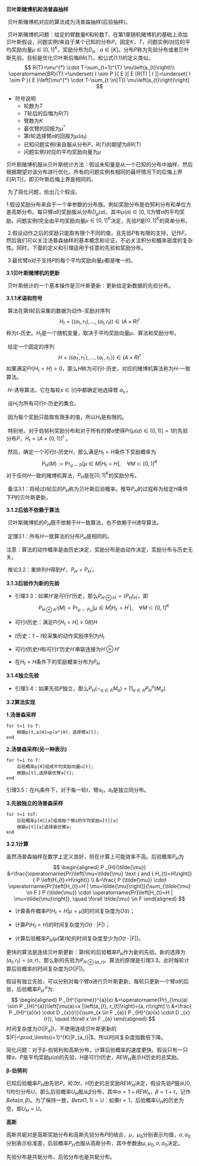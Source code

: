 **贝叶斯赌博机和汤普森抽样**

​		贝叶斯赌博机对应的算法成为汤普森抽样(后验抽样)。

​		贝叶斯赌博机问题：给定的臂数量$K$和轮数$T$，在第1章随机赌博机的基础上添加贝叶斯假设，问题实例$I$来自于某个已知的分布$P$。固定$K$，$T$，问题实例$I$对应的平均奖励向量$\mu∈[0,1]^{K}$，奖励分布为$D_a:a\in[K]$。分布$P$称为先验分布或者贝叶斯先验。目标是优化贝叶斯后悔$BR(T)$，和公式(1.1)的定义类似。
$$
R(T)=\mu^{*} \cdot T-\sum_{t=1}^{T} \mu\left(a_{t}\right)\\
\operatorname{BR}(T):=\underset{ I \sim P }{ E }[ E [R(T) | I ]]=\underset{ I \sim P }{ E }\left[\mu^{*} \cdot T-\sum_{t \in[T]} \mu\left(a_{t}\right)\right]
$$

+ 符号说明
  + 轮数为$T$
  + $T$轮后的后悔为$R(T)$
  + 臂数为$K$
  + 最优臂的回报为$\mu^{*}$
  + 第$t$轮选择臂$a$的回报为$\mu(a_t)$
  + 已知问题实例$I$来自服从分布$P$，$R(T)$的期望为$BR(T)$
  + 问题实例$I$对应的平均奖励向量为$\mu$

​		贝叶斯赌博机服从贝叶斯统计方法：假设未知量是从一个已知的分布中抽样，然后根据期望对该分布进行优化。所有的问题实例有相同的最坏情况下的后悔上界$E [R (T)]$，即贝叶斯后悔上界是相同的。

​		为了简化问题，给出几个假设。

​		1.假设奖励分布来自于一个单参数的分布族。例如奖励分布是伯努利分布和单位方差高斯分布。每只臂$a$的奖励服从分布$D_\mu(a)$，其中$\mu(a)\in[0,1]$为臂$a$的平均奖励。问题实例$I$完全由平均奖励向量$\mu \in[0,1]^{K}$决定，先验$P$是$[0,1]^{K}$的简单分布。

​		2.假设动作之后的奖励只能取有限个不同的值，且先验$P$有有限的支持，记作$F$。然后我们可以关注汤普森抽样的基本概念和论证，不必关注积分和概率密度的复杂性。同时，下面的定义和引理适用于任意的先验和奖励分布。

​		3.最优臂$a$对于支持$P$的每个平均奖励向量$\mu$都是唯一的。

**3.1贝叶斯赌博机的更新**

​		贝叶斯统计的一个基本操作是贝叶斯更新：更新给定新数据的先验分布。

**3.1.1术语和符号**

​		算法在第$t$轮后采集的数据为动作-奖励对序列
$$
H_{t}=\left(\left(a_{1}, r_{1}\right), \dots,\left(a_{t}, r_{t}\right)\right) \in( A \times R )^{t}
$$
称为$t$-历史。$H_t$是一个随机变量，取决于平均奖励向量$\mu$、算法和奖励分布。

​		给定一个固定的序列
$$
H=\left(\left(a_{1}^{\prime}, r_{1}^{\prime}\right), \ldots,\left(a_{t}^{\prime}, r_{t}^{\prime}\right)\right) \in( A \times R )^{t}
$$
​		如果满足$Pr [H_t = H] > 0$，那么$H$称为可行$t$-历史，对应的赌博机算法称为$H$-一致算法。

​		$H$-诱导算法，它在每轮$s \in[t]$中都确定地选择臂 $a^{'}_{s}$。

​		设$H_t$为所有可行$t$-历史的集合。

​		因为每个奖励只能取有限多的值，所以$H_t$是有限的。

​		特别地，对于伯努利奖励分布和对于所有的臂$a$使得$Pr[\mu(a)\in(0,1)] = 1$的先验分布$P$，$H_t = (A \times\{0,1\})^{t}$ 。

​		然后，确定一个可行$t$-历史$H$，那么满足$H_t=H$条件下奖励概率为
$$
P _{H}( M ):=\operatorname{Pr_{\mu \sim P}}\left[\mu \in M | H_{t}=H\right], \quad \forall M \subset[0,1]^{K}
$$
​		对于任何$H$一致的赌博机算法，$P_H$是在$[0,1]^{K}$的奖励分布。

​		备注3.1：将经过$t$轮后的$P_H$称为贝叶斯后验概率。推导$P_H$的过程称为给定$H$条件下$P$的贝叶斯更新。

**3.1.2后验不依赖于算法**

​		贝叶斯赌博机的$P_H$既不依赖于$H$一致算法，也不依赖于$H$诱导算法。

​		定理3.1：所有$H$一致算法的分布$P_H$是相同的。

​		注意：算法的动作概率是由历史决定，奖励分布是由动作决定，奖励分布与历史无关。

​		推论3.2：重排列$H$得到$H'$，$P_H=P_H'$。

**3.1.3后验作为新的先验**

+ 引理3.3：如果$H'$是可行$t'$历史，那么$P _{H \oplus H^{\prime}}=\left( P _{H}\right)_{H^{\prime}}$。即
  $$
  P _{H \oplus H^{\prime}}( M )=\operatorname{Pr}_{\mu \sim P _{H}}\left[\mu \in M | H_{t^{\prime}}=H^{\prime}\right], \quad \forall M \subset[0,1]^{K}
  $$

+ 可行$t$历史：满足$Pr [H_t = H] > 0$的$H$

+ $t$历史：$1-t$轮采集的动作奖励序列为$H_t$

+ 可行$t$历史$H$和可行$t'$历史$H'$串联连接为$H\oplus H'$

+ 在$H_t=H$条件下的奖励概率分布为$P_H$

**3.1.4独立先验**

+ 引理3.4：如果先验$P$独立，那么$P _{H}\left(\cap_{a \in A } M _{a}\right)=\prod_{a \in A } P _{H}^{a}\left( M _{a}\right)$.

**3.2算法实现**

**1.汤普森采样**

```
for t=1 to T:
	根据p[t,a|H]=p(a*|H)，选择臂a[t];
end
```

**2.汤普森采样(另一种表示)**

```
for t=1 to T:
	后验概率p[H]组成平均奖励向量u[t];
	根据u[t],选择最优臂a[t];
end
```

引理3.5：在$H_t$条件下，对于每一轮$t$，臂$a_t$，$\tilde{a}_t$是独立同分布。

**3.先验独立的汤普森采样**

```
for t=1 toT:
	后验概率p[H][a]组成每个臂a的平均奖励u[t][a]
	根据u[t][a]选择最优臂a;
end
```

**3.2.1计算**

虽然汤普森抽样在数学上定义良好，但在计算上可能效率不高。后验概率$P_H$为
$$
\begin{aligned}
P _{H}(\tilde{\mu}) &=\frac{\operatorname{Pr}\left[\mu=\tilde{\mu} \text { and } H_{t}=H\right]}{ P \left(H_{t}=H\right)} \\
&=\frac{ P (\tilde{\mu}) \cdot \operatorname{Pr}\left[H_{t}=H | \mu=\tilde{\mu}\right]}{\sum_{\tilde{\mu} \in F } P (\tilde{\mu}) \cdot \operatorname{Pr}\left[H_{t}=H | \mu=\tilde{\mu}\right]}, \quad \forall \tilde{\mu} \in F
\end{aligned}
$$
+ 计算条件概率$P[H_t=H|\mu=\tilde\mu]$的时间复杂度为$O(t)$；

+ 计算$P(H_t=H)$的时间复杂度为$O(t\cdot|F|)$；

+ 计算后验概率$P_H(\tilde\mu)$第$t$轮的时间复杂度至少为$O(t\cdot|F|)$。

更快的算法是连续贝叶斯更新：第$t$轮的后验概率$P_H$作为新的先验。新的选择为$(a_t,r_t)=(a,r)$，那么新的先验为$P_{H\oplus (a,r)}$。算法的原理是引理3.3。此时每轮计算后验概率的时间复杂度为$O(|F|)$。

假设有独立先验，可以分别对每个臂$a$进行贝叶斯更新，每轮只更新一个臂$a$的后验，后验概率$P_{H'}^{a}$为:
$$
\begin{aligned}
P _{H^{\prime}}^{a}(x) &=\operatorname{Pr}_{\mu(a) \sim P _{H}^{a}}\left[\mu(a)=x |\left(a_{t}, r_{t}\right)=(a, r)\right] \\
&=\frac{ P _{H}^{a}(x) \cdot D _{x}(r)}{\sum_{x \in F _{a}} P _{H}^{a}(x) \cdot D _{x}(r)}, \quad \forall x \in F _{a}
\end{aligned}
$$
时间复杂度为$O(|F_a|)$，不使用连续贝叶斯更新的$|F|=\prod_\limits{i=1}^{K}|F_{a_i}|$，所以时间复杂度指数倍下降。

简化问题：对于β-伯努利和高斯分布，计算后验概率的速度更快。假设只有一只臂$a$，$P$是平均奖励$\mu(a)$的先验，$H$是可行$t$历史，$REW_H$表示$H$历史的总奖励。

**β-伯努利**

已知后验概率$P_H$由先验$P$，轮次$t$，$H$历史的总奖励$REW_H$决定，假设先验$P$服从$[0,1]$均匀分布$U$，那么后验概率$U_H$服从$\beta$分布，其中$\alpha=1+REW_h$，$\beta=1+t$，记作$Beta(\alpha,\beta)$。为了保持一致，$Beta(1,1)=U$：如果$t=1$，后验概率$U_H$的历史为空，即$U_H=U$。

**高斯**

高斯共轭对是高斯奖励分布和高斯先验分布$P$的结合，$\mu$，$\mu_0$分别表示均值，$\sigma,\sigma_0$分别表示标准差，后验概率$P_H$也服从高斯分布，其中参数由$\mu,\mu_0,\sigma,\sigma_0$决定。

先验分布是共轭分布，后验分布也是共轭分布。



